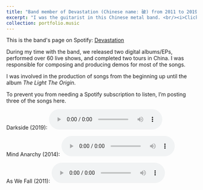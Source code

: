 ```yaml
---
title: "Band member of Devastation (Chinese name: 破) from 2011 to 2019"
excerpt: "I was the guitarist in this Chinese metal band. <br/><i>Click the title to see more details.<i/><img src='/images/devastation.png' >"
collection: portfolio.music
---
```


This is the band's page on Spotify: <a href="https://open.spotify.com/artist/45ZSxVFs1txonKgHR9D5vC" target="_blank">Devastation</a>

During my time with the band, we released two digital albums/EPs, performed over 60 live shows, and completed two tours in China. I was responsible for composing and producing demos for most of the songs.  

I was involved in the production of songs from the beginning up until the album *The Light The Origin*.

To prevent you from needing a Spotify subscription to listen, I’m posting three of the songs here.

Darkside (2019):
<audio controls>
  <source src="/files/Darkside.mp3" type="audio/mp3">
</audio>

Mind Anarchy (2014):
<audio controls>
  <source src="/files/Mind Anarchy.mp3" type="audio/mp3">
</audio>

As We Fall (2011):
<audio controls>
  <source src="/files/As We Fall.mp3" type="audio/mp3">
</audio>